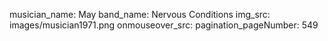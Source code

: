 musician_name: May
band_name: Nervous Conditions
img_src: images/musician1971.png
onmouseover_src: 
pagination_pageNumber: 549